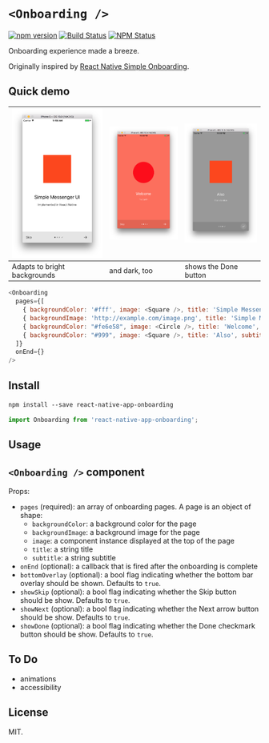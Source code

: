# `<Onboarding />`

[![npm version](https://badge.fury.io/js/react-native-app-onboarding.svg)](https://badge.fury.io/js/react-native-app-onboarding)
[![Build Status](https://travis-ci.org/noentiger/react-native-app-onboarding.svg)](https://travis-ci.org/noentiger/react-native-app-onboarding)
[![NPM Status](http://img.shields.io/npm/dm/react-native-app-onboarding.svg?style=flat)](https://www.npmjs.org/package/react-native-app-onboarding)

Onboarding experience made a breeze.

Originally inspired by [React Native Simple Onboarding](https://github.com/goshakkk/react-native-simple-onboarding).

## Quick demo

| ![](images/1.png) | ![](images/2.png) | ![](images/3.png) |
| --- | --- | --- |
| Adapts to bright backgrounds | and dark, too | shows the Done button |

```javascript
<Onboarding
  pages={[
    { backgroundColor: '#fff', image: <Square />, title: 'Simple Messenger UI', subtitle: 'Implemented in React Native' },
    { backgroundImage: 'http://example.com/image.png', title: 'Simple Messenger UI', subtitle: 'Implemented in React Native' },
    { backgroundColor: "#fe6e58", image: <Circle />, title: 'Welcome', subtitle: 'To Earth' },
    { backgroundColor: "#999", image: <Square />, title: 'Also', subtitle: 'Mars is nice' },
  ]}
  onEnd={}
/>
```

## Install

```
npm install --save react-native-app-onboarding
```

```javascript
import Onboarding from 'react-native-app-onboarding';
```

## Usage

## `<Onboarding />` component

Props:

* `pages` (required): an array of onboarding pages. A page is an object of shape:
  * `backgroundColor`: a background color for the page
  * `backgroundImage`: a background image for the page
  * `image`: a component instance displayed at the top of the page
  * `title`: a string title
  * `subtitle`: a string subtitle
* `onEnd` (optional): a callback that is fired after the onboarding is complete
* `bottomOverlay` (optional): a bool flag indicating whether the bottom bar overlay should be shown. Defaults to `true`.
* `showSkip` (optional): a bool flag indicating whether the Skip button should be show. Defaults to `true`.
* `showNext` (optional): a bool flag indicating whether the Next arrow button should be show. Defaults to `true`.
* `showDone` (optional): a bool flag indicating whether the Done checkmark button should be show. Defaults to `true`.

## To Do

* animations
* accessibility

## License

MIT.
